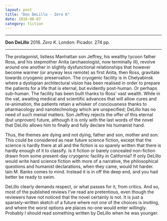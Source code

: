 ```yaml
---
layout: post
title: "Don DeLillo - Zero K"
date: 2016-06-07
category: fiction
---
```


***
<b>Don DeLillo</b> 2016. _Zero K_.  London: Picador. 274 pp.

***

The protagonist, listless Manhattan son Jeffrey, his wealthy tycoon father Ross, and his stepmother Anita (archaeologist, now terminally ill), revolve around one another in slightly dysfunctional relationships that however become warmer (or anyway less remote) as first Anita, then Ross, gravitate towards cryogenic preservation.  The cryogenic facility is in Chelyabinsk where a dystopian architectural vision has been realised in order to prepare the patients for a life that is eternal, but evidently post-human.  Or perhaps sub-human.  The facility has been built thanks to Ross' vast wealth.   While in the vat, awaiting medical and scientific advances that will allow cures and re-animation, the patients retain a whisker of conciousness thanks to pharmacology and nanotechnology which are unspecified; DeLillo has no need of such menial matters. Son Jeffrey rejects the offer of this eternal (but unproven) future, although it is only with the last words of the novel that DeLillo allows him to finally and fully declare his humanist hand.

Thus, the themes are dying and not dying, father and son, mother and son. This could be considered as near future science fiction, except that the science is hardly there at all and the fiction is so sparely written that there is hardly enough of it to classify.  Is it fiction or barely concealed non-fiction drawn from some present-day cryogenic facility in California?  If only DeLillo would write hard science fiction with more of a narrative, the philosophical questions and humanist declarations,  when they came, would hit harder. Iain M. Banks comes to mind.  Instead it is in off the deep end, and you had better be ready to swim.

DeLillo clearly demands respect, or what passes for it, from critics.  And so, most of the published reviews I've read are pretentious, even though the reviewers have not noticed that the novel certainly is not.  It is just a sparsely-written sketch of a future where not one of the choices is inviting, and where the worst options are places no-one would enter willingly.  Probably I should read something written by DeLillo when he was younger.   
